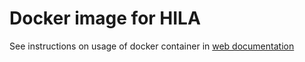 # Docker image for HILA

See instructions on usage of docker container in [web documentation](https://cft-hy.github.io/HILA/#containers)
